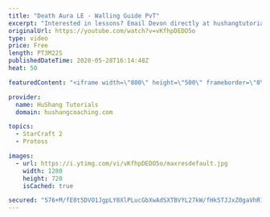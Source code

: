 ```yaml
---
title: "Death Aura LE - Walling Guide PvT"
excerpt: "Interested in lessons? Email Devon directly at hushangtutorials@outlook.com ------------------------------------------------------------------------------------------------------- Want to support HuShang Tutorials directly? Patreon is a website where you can contribute a monthly donation that will help"
originalUrl: https://youtube.com/watch?v=vKfhpDEDO5o
type: video
price: Free
length: PT3M22S
publishedDateTime: 2020-05-28T16:14:48Z
heat: 50

featuredContent: "<iframe width=\"800\" height=\"500\" frameborder=\"0\" src=\"https://www.youtube.com/embed/vKfhpDEDO5o\" allow=\"accelerometer; autoplay; encrypted-media; gyroscope; picture-in-picture\" allowfullscreen></iframe>"

provider:
  name: HuShang Tutorials
  domain: hushangcoaching.com

topics:
  - StarCraft 2
  - Protoss

images:
  - url: https://i.ytimg.com/vi/vKfhpDEDO5o/maxresdefault.jpg
    width: 1280
    height: 720
    isCached: true

secured: "576+M/fE0t5DVO1JgpLY8XlPLucGbXwAdSXTBVYL27kW/fHk5TJJxZ0gaVhR1GF12lKoBqRh5LMrfCRwz2XjvBRqjpNq3JMusDVPC9nVF5Kl8uAramiC6S4pd07tBLrOxMMKFzA8QLA+rb6B3JFaanC5CqwQROzR4zvP/q3uUedfv6lhMfCZMR28jI2ZJAIaexVGpiPO9Od3L2bajKkWUDSe8lRcq2DFZZrPQgK44RjbNHdbjIQHPeQYiGgoLC88zW50vCxHBWcXs3vaFe9Ac/DXz7SRDlJ2pk3G/t8/BhXPT2hky2tqsgTQguri6HdmsBnVPKH26UN3FFWeRYB70yIxjtGSbjv7UG+nfMlyVz62LMIXzQ7LBb4QZjKwWZnFblhJJv+9jStXris2vo5h04If0x4Kh+Qvx6bFaMRHvHg=;Uksn2h9m9tCoFnb6Od9hYg=="
---
```


